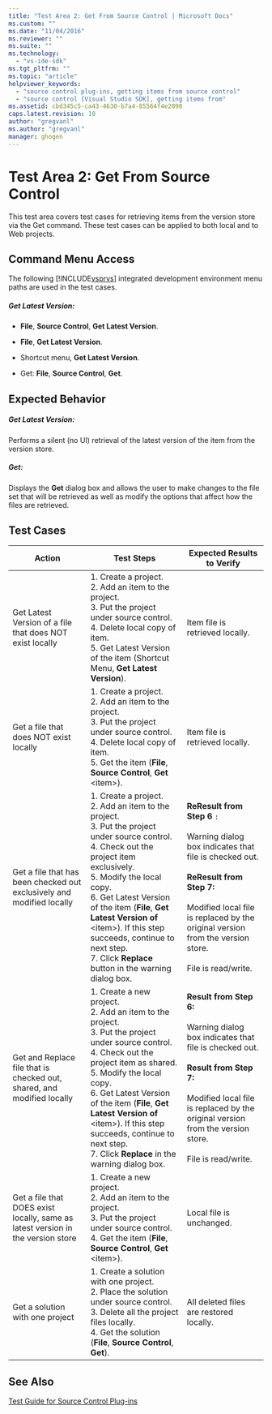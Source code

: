 ```yaml
---
title: "Test Area 2: Get From Source Control | Microsoft Docs"
ms.custom: ""
ms.date: "11/04/2016"
ms.reviewer: ""
ms.suite: ""
ms.technology: 
  - "vs-ide-sdk"
ms.tgt_pltfrm: ""
ms.topic: "article"
helpviewer_keywords: 
  - "source control plug-ins, getting items from source control"
  - "source control [Visual Studio SDK], getting items from"
ms.assetid: cbd345c5-ca43-4630-b7a4-85564f4e2090
caps.latest.revision: 18
author: "gregvanl"
ms.author: "gregvanl"
manager: ghogen
---
```

# Test Area 2: Get From Source Control
This test area covers test cases for retrieving items from the version store via the Get command. These test cases can be applied to both local and to Web projects.  
  
## Command Menu Access  
 The following [!INCLUDE[vsprvs](../../code-quality/includes/vsprvs_md.md)] integrated development environment menu paths are used in the test cases.  
  
##### Get Latest Version:  
  
-   **File**, **Source Control**, **Get Latest Version**.  
  
-   **File**, **Get Latest Version**.  
  
-   Shortcut menu, **Get Latest Version**.  
  
-   Get: **File**, **Source Control**, **Get**.  
  
## Expected Behavior  
  
##### Get Latest Version:  
 Performs a silent (no UI) retrieval of the latest version of the item from the version store.  
  
##### Get:  
 Displays the **Get** dialog box and allows the user to make changes to the file set that will be retrieved as well as modify the options that affect how the files are retrieved.  
  
## Test Cases  
  
|Action|Test Steps|Expected Results to Verify|  
|------------|----------------|--------------------------------|  
|Get Latest Version of a file that does NOT exist locally|1.  Create a project.<br />2.  Add an item to the project.<br />3.  Put the project under source control.<br />4.  Delete local copy of item.<br />5.  Get Latest Version of the item (Shortcut Menu, **Get Latest Version**).|Item file is retrieved locally.|  
|Get a file that does NOT exist locally|1.  Create a project.<br />2.  Add an item to the project.<br />3.  Put the project under source control.<br />4.  Delete local copy of item.<br />5.  Get the item (**File**, **Source Control**, **Get** \<item>).|Item file is retrieved locally.|  
|Get a file that has been checked out exclusively and modified locally|1.  Create a project.<br />2.  Add an item to the project.<br />3.  Put the project under source control.<br />4.  Check out the project item exclusively.<br />5.  Modify the local copy.<br />6.  Get Latest Version of the item (**File**, **Get Latest Version of** \<item>). If this step succeeds, continue to next step.<br />7.  Click **Replace** button in the warning dialog box.|**ReResult from Step 6** `:`<br /><br /> Warning dialog box indicates that file is checked out.<br /><br /> **ReResult from Step 7:**<br /><br /> Modified local file is replaced by the original version from the version store.<br /><br /> File is read/write.|  
|Get and Replace file that is checked out, shared, and modified locally|1.  Create a new project.<br />2.  Add an item to the project.<br />3.  Put the project under source control.<br />4.  Check out the project item as shared.<br />5.  Modify the local copy.<br />6.  Get Latest Version of the item (**File**, **Get Latest Version of** \<item>). If this step succeeds, continue to next step.<br />7.  Click **Replace** in the warning dialog box.|**Result from Step 6:**<br /><br /> Warning dialog box indicates that file is checked out.<br /><br /> **Result from Step 7:**<br /><br /> Modified local file is replaced by the original version from the version store.<br /><br /> File is read/write.|  
|Get a file that DOES exist locally, same as latest version in the version store|1.  Create a new project.<br />2.  Add an item to the project.<br />3.  Put the project under source control.<br />4.  Get the item (**File**, **Source Control**, **Get** \<item>).|Local file is unchanged.|  
|Get a solution with one project|1.  Create a solution with one project.<br />2.  Place the solution under source control.<br />3.  Delete all the project files locally.<br />4.  Get the solution (**File**, **Source Control**, **Get**).|All deleted files are restored locally.|  
  
## See Also  
 [Test Guide for Source Control Plug-ins](../../extensibility/internals/test-guide-for-source-control-plug-ins.md)